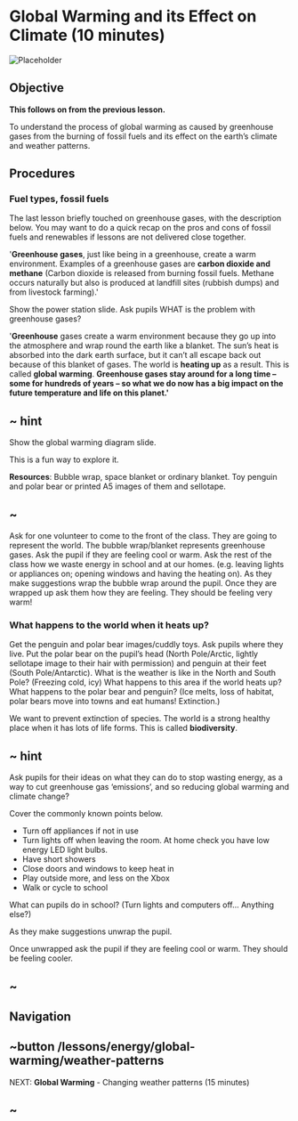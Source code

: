 # Global Warming and its Effect on Climate (10 minutes)

![Placeholder](/static/eis/lessons/placeholder_640x360.png)

## Objective

**This follows on from the previous lesson.**

To understand the process of global warming as caused by greenhouse gases from the burning of fossil fuels and its effect on the earth’s climate and weather patterns.


## Procedures

### Fuel types, fossil fuels

The last lesson briefly touched on greenhouse gases, with the description below. You may want to do a quick recap on the pros and cons of fossil fuels and renewables if lessons are not delivered close together.

'**Greenhouse gases**, just like being in a greenhouse, create a warm environment. Examples of a greenhouse gases are **carbon dioxide and methane** (Carbon dioxide is released from burning fossil fuels. Methane occurs naturally but also is produced at landfill sites (rubbish dumps) and from livestock farming).'

Show the power station slide. Ask pupils WHAT is the problem with greenhouse gases?

'**Greenhouse** gases create a warm environment because they go up into the atmosphere and wrap round the earth like a blanket.  The sun’s heat is absorbed into the dark earth surface, but it can’t all escape back out because of this blanket of gases.  The world is **heating up** as a result. This is called **global warming**.
**Greenhouse gases stay around for a long time – some for hundreds of years – so what we do now has a big impact on the future temperature and life on this planet.'**

## ~ hint
Show the global warming diagram slide.  

This is a fun way to explore it.

**Resources**: Bubble wrap, space blanket or ordinary blanket.  Toy penguin and polar bear or printed A5 images of them and sellotape.
## ~

Ask for one volunteer to come to the front of the class. They are going to represent the world. The bubble wrap/blanket represents greenhouse gases.
Ask the pupil if they are feeling cool or warm.
Ask the rest of the class how we waste energy in school and at our homes. (e.g. leaving lights or appliances on; opening windows and having the heating on). As they make suggestions wrap the bubble wrap around the pupil. 
Once they are wrapped up ask them how they are feeling. They should be feeling very warm!


### What happens to the world when it heats up?

Get the penguin and polar bear images/cuddly toys. Ask pupils where they live.  Put the polar bear on the pupil’s head (North Pole/Arctic, lightly sellotape image to their hair with permission) and penguin at their feet (South Pole/Antarctic). What is the weather is like in the North and South Pole? (Freezing cold, icy)
What happens to this area if the world heats up?  What happens to the polar bear and penguin? (Ice melts, loss of habitat, polar bears move into towns and eat humans! Extinction.) 

We want to prevent extinction of species. The world is a strong healthy place when it has lots of life forms.
This is called **biodiversity**.

## ~ hint
Ask pupils for their ideas on what they can do to stop wasting energy, as a way to cut greenhouse gas ‘emissions’, and so reducing global warming and climate change? 

Cover the commonly known points below.
* Turn off appliances if not in use
* Turn lights off when leaving the room. At home check you have low energy LED light bulbs.
* Have short showers
* Close doors and windows to keep heat in 
* Play outside more, and less on the Xbox 
* Walk or cycle to school

What can pupils do in school? (Turn lights and computers off... Anything else?)

As they make suggestions unwrap the pupil.

Once unwrapped ask the pupil if they are feeling cool or warm. They should be feeling cooler.
## ~


## Navigation
## ~button /lessons/energy/global-warming/weather-patterns
NEXT: **Global Warming** - Changing weather patterns (15 minutes)
## ~